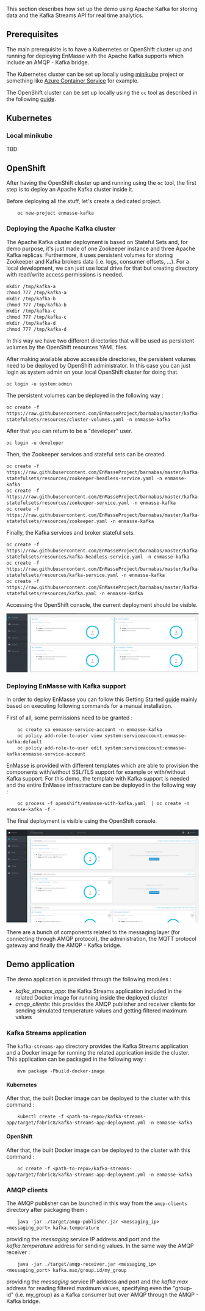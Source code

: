 This section describes how set up the demo using Apache Kafka for storing data and the Kafka Streams API for real time analytics.

## Prerequisites

The main prerequisite is to have a Kubernetes or OpenShift cluster up and running for deploying EnMasse with the Apache Kafka supports which include an AMQP - Kafka bridge.

The Kubernetes cluster can be set up locally using [minikube](https://github.com/kubernetes/minikube) project or something like [Azure Container Service](https://azure.microsoft.com/en-us/services/container-service/) for example.

The OpenShift cluster can be set up locally using the `oc` tool as described in the following [guide](https://github.com/openshift/origin/blob/master/docs/cluster_up_down.md).

## Kubernetes

### Local minikube

TBD

## OpenShift

After having the OpenShift cluster up and running using the `oc` tool, the first step is to deploy an Apache Kafka cluster inside it.

Before deploying all the stuff, let's create a dedicated project.

        oc new-project enmasse-kafka

### Deploying the Apache Kafka cluster

The Apache Kafka cluster deployment is based on Stateful Sets and, for demo purpose, it's just made of one Zookeeper instance and three Apache Kafka replicas.
Furthermore, it uses persistent volumes for storing Zookeeper and Kafka brokers data (i.e. logs, consumer offsets, ...).
For a local development, we can just use local drive for that but creating directory with read/write access permissions is needed.

    mkdir /tmp/kafka-a
    chmod 777 /tmp/kafka-a
    mkdir /tmp/kafka-b
    chmod 777 /tmp/kafka-b
    mkdir /tmp/kafka-c
    chmod 777 /tmp/kafka-c
    mkdir /tmp/kafka-d
    chmod 777 /tmp/kafka-d

In this way we have two different directories that will be used as persistent volumes by the OpenShift resources YAML files.

After making available above accessible directories, the persistent volumes need to be deployed by OpenShift administrator. In this case you can just login
as system admin on your local OpenShift cluster for doing that.

    oc login -u system:admin

The persistent volumes can be deployed in the following way :

    oc create -f https://raw.githubusercontent.com/EnMasseProject/barnabas/master/kafka-statefulsets/resources/cluster-volumes.yaml -n enmasse-kafka

After that you can return to be a "developer" user.

    oc login -u developer

Then, the Zookeeper services and stateful sets can be created.

    oc create -f https://raw.githubusercontent.com/EnMasseProject/barnabas/master/kafka-statefulsets/resources/zookeeper-headless-service.yaml -n enmasse-kafka
    oc create -f https://raw.githubusercontent.com/EnMasseProject/barnabas/master/kafka-statefulsets/resources/zookeeper-service.yaml -n enmasse-kafka
    oc create -f https://raw.githubusercontent.com/EnMasseProject/barnabas/master/kafka-statefulsets/resources/zookeeper.yaml -n enmasse-kafka

Finally, the Kafka services and broker stateful sets.

    oc create -f https://raw.githubusercontent.com/EnMasseProject/barnabas/master/kafka-statefulsets/resources/kafka-headless-service.yaml -n enmasse-kafka
    oc create -f https://raw.githubusercontent.com/EnMasseProject/barnabas/master/kafka-statefulsets/resources/kafka-service.yaml -n enmasse-kafka
    oc create -f https://raw.githubusercontent.com/EnMasseProject/barnabas/master/kafka-statefulsets/resources/kafka.yaml -n enmasse-kafka

Accessing the OpenShift console, the current deployment should be visible.

![Apache Kafka on OpenShift](./images/kafka_statefulsets.png)

### Deploying EnMasse with Kafka support

In order to deploy EnMasse you can follow this Getting Started [guide](https://github.com/EnMasseProject/enmasse/blob/master/documentation/getting-started/openshift.md) mainly based on executing following commands for a manual installation.

First of all, some permissions need to be granted :

        oc create sa enmasse-service-account -n enmasse-kafka
        oc policy add-role-to-user view system:serviceaccount:enmasse-kafka:default
        oc policy add-role-to-user edit system:serviceaccount:enmasse-kafka:enmasse-service-account

EnMasse is provided with different templates which are able to provision the components with/without SSL/TLS support for example or with/without Kafka support.
For this demo, the template with Kafka support is needed and the entire EnMasse infrastracture can be deployed in the following way :

        oc process -f openshift/enmasse-with-kafka.yaml  | oc create -n enmasse-kafka -f -

The final deployment is visible using the OpenShift console.

![EnMasse with Apache Kafka on OpenShift](./images/enmasse_kafka_deployment.png)

There are a bunch of components related to the messaging layer (for connecting through AMQP protocol), the administration, the MQTT protocol gateway and finally
the AMQP - Kafka bridge.

## Demo application

The demo application is provided through the following modules :

* _kafka_streams_app_: the Kafka Streams application included in the related Docker image for running inside the deployed cluster
* _amqp_clients_: this provides the AMQP publisher and receiver clients for sending simulated temperature values and getting filtered maximum values

### Kafka Streams application

The `kafka-streams-app` directory provides the Kafka Streams application and a Docker image for running the related application inside the cluster.
This application can be packaged in the following way :

        mvn package -Pbuild-docker-image

#### Kubernetes

After that, the built Docker image can be deployed to the cluster with this command :

        kubectl create -f <path-to-repo>/kafka-streams-app/target/fabric8/kafka-streams-app-deployment.yml -n enmasse-kafka

#### OpenShift

After that, the built Docker image can be deployed to the cluster with this command :

        oc create -f <path-to-repo>/kafka-streams-app/target/fabric8/kafka-streams-app-deployment.yml -n enmasse-kafka

### AMQP clients

The AMQP publisher can be launched in this way from the `amqp-clients` directory after packaging them :

        java -jar ./target/amqp-publisher.jar <messaging_ip> <messaging_port> kafka.temperature

providing the _messaging_ service IP address and port and the _kafka.temperature_ address for sending values.
In the same way the AMQP receiver :

        java -jar ./target/amqp-receiver.jar <messaging_ip> <messaging_port> kafka.max/group.id/my_group

providing the _messaging_ service IP address and port and the _kafka.max_ address for reading filtered maximum values,
specifying even the "group-id" (i.e. my_group) as a Kafka consumer but over AMQP through the AMQP - Kafka bridge.